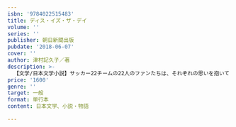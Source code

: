 ```yaml
---
isbn: '9784022515483'
title: ディス・イズ・ザ・デイ
volume: ''
series: ''
publisher: 朝日新聞出版
pubdate: '2018-06-07'
cover: ''
author: 津村記久子／著
description: >-
  【文学/日本文学小説】サッカー22チームの22人のファンたちは、それぞれの思いを抱いて２部リーグ最終試合の「その日」に向かう。職場の人間関係に悩む会社員、別々のチームを応援することになった家族、十数年ぶりに再会した祖母と孫など普通の人々のかけがえのない喜びを、サッカーを通して鮮やかに描き出す連作短編集。
price: '1600'
genre: ''
target: 一般
format: 単行本
content: 日本文学、小説・物語

---
```

